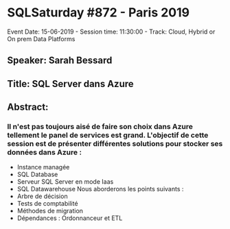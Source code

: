# SQLSaturday #872 - Paris 2019
Event Date: 15-06-2019 - Session time: 11:30:00 - Track: Cloud, Hybrid or On prem Data Platforms
## Speaker: Sarah Bessard
## Title: SQL Server dans Azure
## Abstract:
### Il n'est pas toujours aisé de faire son choix dans Azure tellement le panel de services est grand. L'objectif de cette session est de présenter différentes solutions pour stocker ses données dans Azure :
- Instance managée 
- SQL Database
- Serveur SQL Server en mode Iaas
- SQL Datawarehouse
Nous aborderons les points suivants :
- Arbre de décision
- Tests de comptabilité
- Méthodes de migration
- Dépendances : Ordonnanceur et ETL
